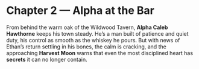 # Chapter 2 — Alpha at the Bar

From behind the warm oak of the Wildwood Tavern, **Alpha Caleb Hawthorne** keeps his town steady. He’s a man built of patience and quiet duty, his control as smooth as the whiskey he pours. But with news of Ethan’s return settling in his bones, the calm is cracking, and the approaching **Harvest Moon** warns that even the most disciplined heart has **secrets** it can no longer contain.
